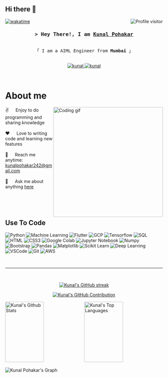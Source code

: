 ## Hi there 👋

<!--
**kunalpohakar/kunalpohakar** is a ✨ _special_ ✨ repository because its `README.md` (this file) appears on your GitHub profile.

Here are some ideas to get you started:

- 🔭 I’m currently working on ...
- 🌱 I’m currently learning ...
- 👯 I’m looking to collaborate on ...
- 🤔 I’m looking for help with ...
- 💬 Ask me about ...
- 📫 How to reach me: ...
- 😄 Pronouns: ...
- ⚡ Fun fact: ...
-->

<!--
<h2 align="center">
  Welcome to Al Siam World!
  <img src="https://media.giphy.com/media/hvRJCLFzcasrR4ia7z/giphy.gif" width="28">
</h2>
-->

<!--
<p align="center">
  <a href="https://github.com/alsiam"><img src="https://readme-typing-svg.herokuapp.com/?lines=Self%20Taught%20Programmer;Front%20End%20Developer;1.5%2B%20years%20of%20coding%20experience;Always%20learning%20new%20things&center=true&width=380&height=45"></a>
</p>

 -->

<a href="https://komarev.com/ghpvc/?username=alsiam">
  <img align="right" src="https://komarev.com/ghpvc/?username=alsiam&label=Visitors&color=0e75b6&style=flat" alt="Profile visitor" />
</a>


[![wakatime](https://wakatime.com/badge/user/eebb3dd8-d9b2-40de-9b88-6fd6cac99dbc.svg)](https://wakatime.com/@eebb3dd8-d9b2-40de-9b88-6fd6cac99dbc)

<!-- Intro  -->
<h3 align="center">
        <samp>&gt; Hey There!, I am
                <b><a target="_blank" href="https://alsiam.com">Kunal Pohakar</a></b>
        </samp>
</h3>


<p align="center"> 
  <samp>
    <br>
    「 I am a AIML Engineer from <b>Mumbai</b> 」
    <br>
    <br>
  </samp>
</p>

<p align="center">
 <a href="https://www.linkedin.com/in/kunal-pohakar/" target="_blank">
  <img src="https://img.shields.io/badge/LinkedIn-0077B5?style=for-the-badge&logo=linkedin&logoColor=white" alt="kunal"/>
 </a>
  <a href="https://github.com/kunalpohakar" target="_blank">
  <img src="https://img.shields.io/badge/github-fff?style=for-the-badge&logo=github&logoColor=black" alt="kunal"/>
 </a>
</p>
<br />

<!-- About Section -->
 # About me
 
<p>
 <img align="right" width="350" src="/assets/programmer.gif" alt="Coding gif" />
  
 ✌️ &emsp; Enjoy to do programming and sharing knowledge <br/><br/>
 ❤️ &emsp; Love to writing code and learning new features<br/><br/>
 📧 &emsp; Reach me anytime: kunalpohakar242@gmail.com<br/><br/>
 💬 &emsp; Ask me about anything [here](https://github.com/kunalpohakar/kunalpohakar/issues)

</p>

<br/>
<br/>
<br/>

## Use To Code

![Python](https://img.shields.io/badge/Python-007acc?style=for-the-badge&labelColor=black&logo=python&logoColor=007acc)
![Machine Learning](https://img.shields.io/badge/-Machine_Learning-61DBFB?style=for-the-badge&labelColor=black&logo=machinelearning&logoColor=61DBFB)
![Flutter](https://img.shields.io/badge/Flutter-20232A?style=for-the-badge&logo=flutter&logoColor=61DAFB)
![GCP](https://img.shields.io/badge/Google_Cloud_Platform-000000?style=for-the-badge&logo=googlecloud&logoColor=white)
![Tensorflow](https://img.shields.io/badge/Tensorflow-3C873A?style=for-the-badge&labelColor=black&logo=tensorflow&logoColor=3C873A)
![SQL](https://img.shields.io/badge/SQL-4EA94B?style=for-the-badge&logo=SQL&logoColor=white)
![HTML](https://img.shields.io/badge/HTML5-E34F26?style=for-the-badge&logo=html5&logoColor=white)
![CSS3](https://img.shields.io/badge/CSS3-1572B6?style=for-the-badge&logo=css3&logoColor=white)
![Google Colab](https://img.shields.io/badge/Google_Colab-CC6699?style=for-the-badge&logo=colab&logoColor=white)
![Jupyter Notebook](https://img.shields.io/badge/Jupyter_Notebook-0170FE?style=for-the-badge&logo=jupyternotebook&logoColor=white)
![Numpy](https://img.shields.io/badge/Numpy-092749?style=for-the-badge&logo=numpy&logoColor=06B6D4&labelColor=000000)
![Bootstrap](https://img.shields.io/badge/Bootstrap-563D7C?style=for-the-badge&logo=bootstrap&logoColor=white)
![Pandas](https://img.shields.io/badge/Pandas-2E7EEA?style=for-the-badge&logo=pandas&logoColor=white)
![Matplotlib](https://img.shields.io/badge/Matplotlib-000000?style=for-the-badge&logo=matplotlib&logoColor=white)
![Scikit Learn](https://img.shields.io/badge/Scikit_Learn-593D88?style=for-the-badge&logo=sklearn&logoColor=white)
![Deep Learning](https://img.shields.io/badge/-Deep_Learning-FF4154?style=for-the-badge&logo=DL&logoColor=white)
![VSCode](https://img.shields.io/badge/Visual_Studio-0078d7?style=for-the-badge&logo=visual%20studio&logoColor=white)
![Git](https://img.shields.io/badge/Git-F05032?style=for-the-badge&logo=git&logoColor=white)
![AWS](https://img.shields.io/badge/AWS-092749?style=for-the-badge&logo=amazonwebservices&logoColor=06B6D4&labelColor=000000)


<br/>
<hr/>
<br/>

<p align="center">
  <a href="https://github.com/kunalpohakar">
    <img src="https://github-readme-streak-stats.herokuapp.com/?user=kunalpohakar&theme=radical&border=7F3FBF&background=0D1117" alt="Kunal's GitHub streak"/>
  </a>
</p>

<p align="center">
  <a href="https://github.com/kunalpohakar">
    <img src="https://github-profile-summary-cards.vercel.app/api/cards/profile-details?username=kunalpohakar&theme=radical" alt="Kunal's GitHub Contribution"/>
  </a>
</p>

<a> 
    <a href="https://github.com/kunalpohakar"><img alt="Kunal's Github Stats" src="https://denvercoder1-github-readme-stats.vercel.app/api?username=kunalpohakar&show_icons=true&count_private=true&theme=react&border_color=7F3FBF&bg_color=0D1117&title_color=F85D7F&icon_color=F8D866" height="192px" width="49.5%"/></a>
  <a href="https://github.com/kunalpohakar"><img alt="Kunal's Top Languages" src="https://denvercoder1-github-readme-stats.vercel.app/api/top-langs/?username=kunalpohakar&langs_count=8&layout=compact&theme=react&border_color=7F3FBF&bg_color=0D1117&title_color=F85D7F&icon_color=F8D866" height="192px" width="49.5%"/></a>
  <br/>
</a>


![Kunal Pohakar's Graph](https://github-readme-activity-graph.vercel.app/graph?username=kunalpohakar&custom_title=Kunal%20Pohakar's%20GitHub%20Activity%20Graph&bg_color=0D1117&color=7F3FBF&line=7F3FBF&point=7F3FBF&area_color=FFFFFF&title_color=FFFFFF&area=true)
